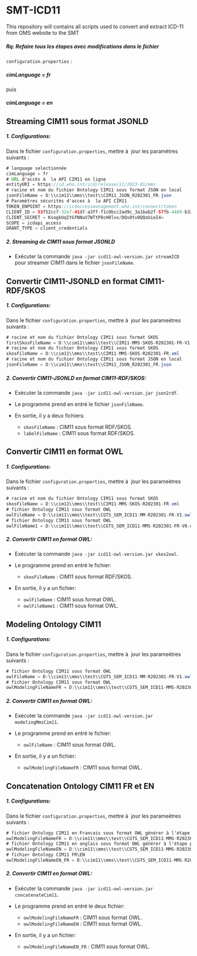 # SMT-ICD11
This repository will contains all scripts used to convert and extract ICD-11 from OMS website to the SMT

##### Rq: Refaire tous les étapes avec modifications dans le fichier 
`configuration.properties` :
 ##### cimLanguage = fr 
  puis
 ##### cimLanguage = en


## Streaming CIM11 sous format JSONLD<a id="streamingcim"></a>

##### 1. Configurations:

Dans le fichier `configuration.properties`, mettre à  jour les paramètres suivants : 

```java
# language selectionnée
cimLanguage = fr
# URL d'accès à  la API CIM11 en ligne
entityURI = https://id.who.int/icd/release/11/2023-01/mms
# racine et nom du fichier Ontology CIM11 sous format JSON en local
jsonFileName = D:\\cim11\\mms\\test\\CIM11_JSON_R202301_FR.json
# Paramètres sécurités d'acces à  la API CIM11
TOKEN_ENPOINT = https://icdaccessmanagement.who.int/connect/token
CLIENT_ID = 53f52cc7-32e7-41d7-a3ff-f1c0bcc2ad9c_3a1bab2f-57fb-4489-b322-87e59609db7c
CLIENT_SECRET = KsogkUqIYGfNNuV7WTtP8cH0lvx/DQv8tv0QQoUieI4=
SCOPE = icdapi_access
GRANT_TYPE = client_credentials
```

##### 2. Streaming de CIM11 sous format JSONLD

* Exécuter la commande `java -jar icd11-owl-version.jar streamICD` pour streamer CIM11 dans le fichier `jsonFileName`.

##  Convertir CIM11-JSONLD en format CIM11-RDF/SKOS<a id="jsontordfskos"></a>

##### 1. Configurations:

Dans le fichier `configuration.properties`, mettre à  jour les parameètres suivants : 

```java
# racine et nom du fichier Ontology CIM11 sous format SKOS
firstSkosFileName = D:\\cim11\\mms\\test\\CIM11-MMS-SKOS-R202301-FR-V1.xml
# racine et nom du fichier Ontology CIM11 sous format SKOS
skosFileName = D:\\cim11\\mms\\test\\CIM11-MMS-SKOS-R202301-FR.xml
# racine et nom du fichier Ontology CIM11 sous format JSON en local
jsonFileName = D:\\cim11\\mms\\test\\CIM11_JSON_R202301_FR.json
```

##### 2. Convertir CIM11-JSONLD en format CIM11-RDF/SKOS:

* Exécuter la commande `java -jar icd11-owl-version.jar json2rdf`.
* Le programme prend en entré le fichier `jsonFileName`. 
* En sortie, il y a deux fichiers:

    * `skosFileName` : CIM11 sous format RDF/SKOS.
    * `labelFileName` : CIM11 sous format RDF/SKOS.


## Convertir CIM11 en format OWL<a id="toowl"></a>

##### 1. Configurations:

Dans le fichier `configuration.properties`, mettre à  jour les parameètres suivants : 

```java
# racine et nom du fichier Ontology CIM11 sous format SKOS
skosFileName = D:\\cim11\\mms\\test\\CIM11-MMS-SKOS-R202301-FR.xml
# fichier Ontology CIM11 sous format OWL
owlFileName = D:\\cim11\\mms\\test\\CGTS_SEM_ICD11-MM-R202301-FR-V1.owl
# fichier Ontology CIM11 sous format OWL
owlFileName1 = D:\\cim11\\mms\\test\\CGTS_SEM_ICD11-MMS-R202301-FR-V0.owl
```

##### 2. Convertir CIM11 en format OWL:

* Exécuter la commande `java -jar icd11-owl-version.jar skos2owl`.
* Le programme prend en entré le fichier:  

    * `skosFileName` : CIM11 sous format RDF/SKOS.
    

* En sortie, il y a un fichier:

    * `owlFileName` : CIM11 sous format OWL.
    * `owlFileName1` : CIM11 sous format OWL.


## Modeling Ontology CIM11 <a id="toowl"></a>

##### 1. Configurations:

Dans le fichier `configuration.properties`, mettre à  jour les parameètres suivants : 

```java
# fichier Ontology CIM11 sous format OWL
owlFileName = D:\\cim11\\mms\\test\\CGTS_SEM_ICD11-MM-R202301-FR-V1.owl
# fichier Ontology CIM11 sous format OWL
owlModelingFileNameFR = D:\\cim11\\mms\\test\\CGTS_SEM_ICD11-MMS-R202301-FR-V2.owl
```

##### 2. Convertir CIM11 en format OWL:

* Exécuter la commande `java -jar icd11-owl-version.jar modelingMmsCim11`.
* Le programme prend en entré le fichier:  

    * `owlFileName` : CIM11 sous format OWL.
    

* En sortie, il y a un fichier:

    * `owlModelingFileNameFR` : CIM11 sous format OWL.


## Concatenation Ontology CIM11 FR et EN <a id="toowl"></a>

##### 1. Configurations:

Dans le fichier `configuration.properties`, mettre à  jour les parameètres suivants : 

```java
# fichier Ontology CIM11 en Francais sous format OWL générer à l'étape précedante 
owlModelingFileNameFR = D:\\cim11\\mms\\test\\CGTS_SEM_ICD11-MMS-R202301-FR-V2.owl
# fichier Ontology CIM11 en anglais sous format OWL générer à l'étape précedante
owlModelingFileNameEN = D:\\cim11\\mms\\test\\CGTS_SEM_ICD11-MMS-R202301-EN-V2.owl
# fichier Ontology CIM11 FR\EN
owlModelingFileNameEN_FR = D:\\cim11\\mms\\test\\CGTS_SEM_ICD11-MMS-R202202-EN-FR-V2.owl
```

##### 2. Convertir CIM11 en format OWL:

* Exécuter la commande `java -jar icd11-owl-version.jar concatenateCim11`.
* Le programme prend en entré le deux  fichier:  

    * `owlModelingFileNameFR` : CIM11 sous format OWL.
    * `owlModelingFileNameEN` : CIM11 sous format OWL.
    

* En sortie, il y a un fichier:

    * `owlModelingFileNameEN_FR` : CIM11 sous format OWL.
  

